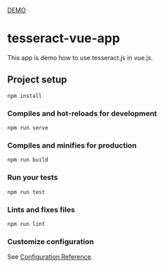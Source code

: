 [DEMO](https://thomasmorrierbompoint.github.io/tesseract.js-vue-app/)

# tesseract-vue-app

This app is demo how to use tesseract.js in vue.js.

## Project setup
```
npm install
```

### Compiles and hot-reloads for development
```
npm run serve
```

### Compiles and minifies for production
```
npm run build
```

### Run your tests
```
npm run test
```

### Lints and fixes files
```
npm run lint
```

### Customize configuration
See [Configuration Reference](https://cli.vuejs.org/config/).
